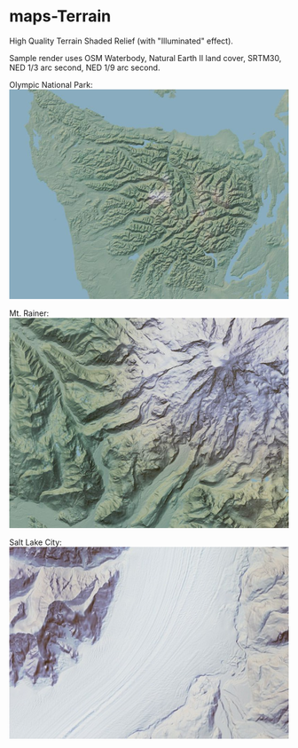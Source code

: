maps-Terrain
============

High Quality Terrain Shaded Relief (with "Illuminated" effect).

Sample render uses OSM Waterbody, Natural Earth II land cover, SRTM30, NED 1/3 arc second, NED 1/9 arc second.

Olympic National Park:
![Sample 1](https://github.com/Kotaimen/maps-Terrain/raw/master/sample-0.jpg)

Mt. Rainer:
![Sample 2](https://github.com/Kotaimen/maps-Terrain/raw/master/sample-1.jpg)

Salt Lake City:
![Sample 3](https://github.com/Kotaimen/maps-Terrain/raw/master/sample-2.jpg)
